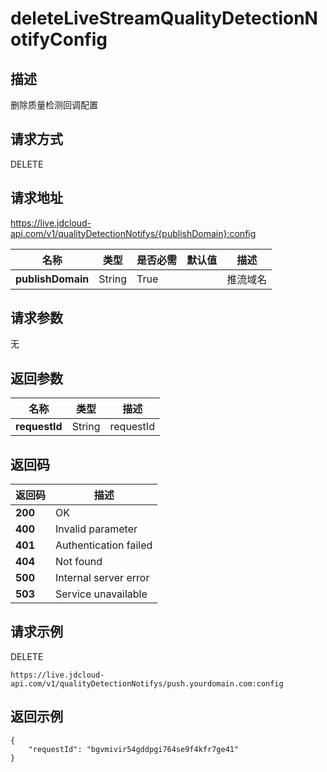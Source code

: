 # deleteLiveStreamQualityDetectionNotifyConfig


## 描述
删除质量检测回调配置


## 请求方式
DELETE

## 请求地址
https://live.jdcloud-api.com/v1/qualityDetectionNotifys/{publishDomain}:config

|名称|类型|是否必需|默认值|描述|
|---|---|---|---|---|
|**publishDomain**|String|True| |推流域名|

## 请求参数
无


## 返回参数
|名称|类型|描述|
|---|---|---|
|**requestId**|String|requestId|


## 返回码
|返回码|描述|
|---|---|
|**200**|OK|
|**400**|Invalid parameter|
|**401**|Authentication failed|
|**404**|Not found|
|**500**|Internal server error|
|**503**|Service unavailable|

## 请求示例
DELETE
```
https://live.jdcloud-api.com/v1/qualityDetectionNotifys/push.yourdomain.com:config
```

## 返回示例
```
{
    "requestId": "bgvmivir54gddpgi764se9f4kfr7ge41"
}
```
